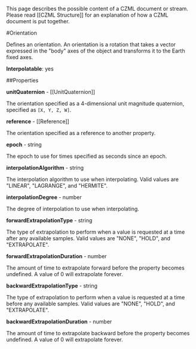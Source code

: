 This page describes the possible content of a CZML document or stream.  Please read [[CZML Structure]] for an explanation of how a CZML document is put together.

#Orientation

Defines an orientation.  An orientation is a rotation that takes a vector expressed in the "body" axes of the object and transforms it to the Earth fixed axes.

**Interpolatable**: yes

##Properties

**unitQuaternion** - [[UnitQuaternion]]

The orientation specified as a 4-dimensional unit magnitude quaternion, specified as `[X, Y, Z, W]`.


**reference** - [[Reference]]

The orientation specified as a reference to another property.


**epoch** - string

The epoch to use for times specified as seconds since an epoch.


**interpolationAlgorithm** - string

The interpolation algorithm to use when interpolating. Valid values are "LINEAR", "LAGRANGE", and "HERMITE".


**interpolationDegree** - number

The degree of interpolation to use when interpolating.


**forwardExtrapolationType** - string

The type of extrapolation to perform when a value is requested at a time after any available samples. Valid values are "NONE", "HOLD", and "EXTRAPOLATE".


**forwardExtrapolationDuration** - number

The amount of time to extrapolate forward before the property becomes undefined.  A value of 0 will extrapolate forever.


**backwardExtrapolationType** - string

The type of extrapolation to perform when a value is requested at a time before any available samples. Valid values are "NONE", "HOLD", and "EXTRAPOLATE".


**backwardExtrapolationDuration** - number

The amount of time to extrapolate backward before the property becomes undefined.  A value of 0 will extrapolate forever.


